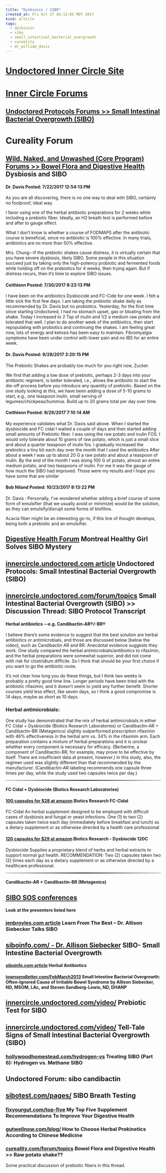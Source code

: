 ```yaml
---
title: "Dysbiosis / SIBO"
created_at: Fri Oct 27 04:13:05 MDT 2017
kind: article
tags:
  - dysbiosis
  - sibo
  - small_intestinal_bacterial_overgrowth
  - cureality
  - dr_william_davis
---
```


<h1>
  <a href="https://innercircle.undoctored.com/" target="_blank">Undoctored Inner Circle Site</a>
</h1>

<h1>
  <a href="https://innercircle.undoctored.com/forum/" target="_blank">Inner Circle Forums</a>
</h1>

<h2>
  <a href="https://innercircle.undoctored.com/forum/forums.aspx?id=85" target="_blank">Undoctored Protocols Forums >> Small Intestinal Bacterial Overgrowth (SIBO)</a>
</h2>

<h1>Cureality Forum</h1>

<h2>
  <a href="https://www.cureality.com/forum/topics.aspx?ID=19778" target="_blank">Wild, Naked, and Unwashed (Core Program) Forums >> Bowel Flora and Digestive Health</a>
  Dysbiosis and SIBO 
</h2>

<h4>Dr. Davis Posted: 7/22/2017 12:54:13 PM</h4>

As you are all discovering, there is no one way to deal with SIBO,
certainly no foolproof, ideal way.

I favor using one of the herbal antibiotic preparations for 2 weeks while
including a prebiotic fiber. Ideally, an H2 breath test is performed
before and after to gauge effect.

What I don’t know is whether a course of FODMAPS after the antibiotic
course is beneficial, since no antibiotic is 100% effective. In many
trials, antibiotics are no more than 50% effective.

Mrs. Chung--If the prebiotic shakes cause distress, it is virtually
certain that you have severe dysbiosis, likely SIBO. Some people in
this situation succeed just by taking only the high-potency probiotic
and fermented foods while holding off on the prebiotics for 4 weeks,
then trying again. But if distress recurs, then it’s time to explore
SIBO issues.

<h4>Ceithlenn Posted: 7/30/2017 8:23:13 PM</h4>
 
I have been on the antibiotics Dysbiocide and FC-Cide for one week.
I felt a little sick the first few days.   I am taking the prebiotic
shake daily as recommended by Dr. Davis but no probiotics.   Yesterday,
for the first time since starting Undoctored,  I had no stomach upset,
gas or bloating from the shake.  Today I increased to 2 Tsp of inulin and
1/2 a medium raw potato and tolerated that well.  I plan to do another
week of the antibiotics, then start repopulating with probiotics and
continuing the shakes.  I am feeling great now, lots of energy and
ketosis has been easy to maintain.  Fibromyalgia symptoms have been
under control with lower pain and no IBS for an entire week.

<h4>Dr. Davis Posted: 9/28/2017 3:20:15 PM</h4>
 
The Prebiotic Shakes are probably too much for you right now, Zucker.

We find that adding a low dose of prebiotic, perhaps 2-3 days into your
antibiotic regiment, is better tolerated, i.e., allows the antibiotic
to start the die-off process before you introduce any quantity of
prebiotic. Based on the one study looking at this, we have been adding
a dose of 5-10 grams to start, e.g., one teaspoon inulin, small serving
of legumes/chickpeas/hummus. Build up to 20 grams total per day over time.

<h4>Ceithlenn Posted: 9/29/2017 7:10:14 AM</h4>
 
My experience validates what Dr. Davis said above. When I started the
dysbiocide and FC cidal I waited a couple of days and then started adding
small amounts of Prebiotic fiber. I was using the raw potato and inulin
FOS. I would only tolerate about 10 grams of raw potato, which is just
a small slice and about a quarter teaspoon of inulin fos. I gradually
increased  the prebiotics a tiny bit each day over the month  that I
used the antibiotics After about a week I was up to about 20 G a raw
potato and about a teaspoon of inulin. By the end of the month I was
doing 100 G of potato, almost an entire medium potato, and two teaspoons
of inulin. For me it was the gauge of how much the SIBO had improved.
Those were my results and I hope you have some that are similar

<h4>Bob Niland Posted: 10/23/2017 8:13:22 PM</h4>

Dr. Davis : Personally, I’ve wondered whether adding a brief course
of some form of emulsifier (that we usually avoid or minimize) would be
the solution, as they can emulsify/disrupt some forms of biofilms.

Acacia fiber might be an interesting go-to, if this line of thought
develops, being both a prebiotic and an emulsifier.

<h2>
  <a href="https://www.cureality.com/forum/topics.aspx?ID=20068" target="_blank">Digestive Health Forum</a>
  Montreal Healthy Girl Solves SIBO Mystery 
</h2>

<h2>
  <a href="http://innercircle.undoctored.com/protocol_small_intestinal_bacterial_overgrowth_sibo" target="_blank">innercircle.undoctored.com article</a>
  Undoctored Protocols: Small Intestinal Bacterial Overgrowth (SIBO)
</h2>

<h2>
  <a href="https://innercircle.undoctored.com/forum/topics.aspx?id=20072" target="_blank">innercircle.undoctored.com/forum/topics</a>
  Small Intestinal Bacterial Overgrowth (SIBO) >> Discussion Thread: SIBO Protocol Transcript 
</h2>

<h4>Herbal antibiotics --e.g. Candibactin-AR®/-BR®</h4>

I believe there’s some evidence to suggest that the best solution are
herbal antibiotics or antimicrobials, and those are discussed below [below
the video], such as Candibactin AR and BR. Anecdotal evidence suggests
they work. One study compared the herbal antimicrobials/antibiotics to
rifaximin, and the herbal preparations were somewhat superior, and did
not come with risk for clostridium difficile. So I think that should be
your first choice if you want to go the antibiotic route.

It’s not clear how long you do these things, but I think two weeks is
probably a pretty good time line. Longer periods have been tried with
the antibiotic rifaximin, and it doesn’t seem to yield any further
benefit. Shorter courses yield less effect, like seven days, so I think
a good compromise is 14 days, maybe as short as 10 days.

<h3>Herbal antimicrobials:</h3>

One study has demonstrated that the mix of herbal antimicrobials in either
FC Cidal + Dysbiocide (Biotics Research Laboratories) or Candibactin-AR +
Candibactin-BR (Metagenics) slightly outperformed prescription rifaximin
with 46% effectiveness in the herbal arm vs. 34% in the rifaximin
arm. Each preparation contains a mixture of herbal preparations and it
is unclear whether every component is necessary for efficacy. (Berberine,
a component of Candibactin-BR, for example, may prove to be effective by
itself. There are insufficient data at present, however.) In this study,
also, the regimen used was slightly different than that recommended by
the manufacturer. (Candibactin-AR labeling recommends one capsule three
times per day, while the study used two capsules twice per day.)

<hr style="border: 0; height: 3px; background: #333; background-image: linear-gradient(to right, #ccc, #333, #ccc);">

<h4>FC Cidal + Dysbiocide (Biotics Research Laboratories)</h4>

<h4>
  <a href="https://www.amazon.com/Biotics-Research-FC-Cidal-100C/dp/B000UQRDNG" target="_blank">100 capsules for $28 at amazon</a>
  Biotics Research FC-Cidal
</h4>

FC-Cidal An herbal supplement designed to be employed with difficult cases
of dysbiosis and fungal or yeast infections. One (1) to two (2) capsules
taken twice each day (immediately before breakfast and lunch) as a
dietary supplement or as otherwise directed by a health care professional

<h4>
  <a href="https://www.amazon.com/Biotics-Research-Dysbiocide-120C/dp/B0034KQ63I" target="_blank">120 capsules for $29 at amazon</a>
  Biotics Research - Dysbiocide 120C
</h4>

Dysbiocide Supplies a proprietary blend of herbs and herbal extracts to
support normal gut health.  RECOMMENDATION: Two (2) capsules taken two
(2) times each day as a dietary supplement or as otherwise directed by
a healthcare professional.

<hr style="border: 0; height: 3px; background: #333; background-image: linear-gradient(to right, #ccc, #333, #ccc);">

<h4>Candibactin-AR + Candibactin-BR (Metagenics)</h4>

<h2>
  <a href="https://sibosos.com/" target="_blank">SIBO SOS conferences</a>
</h2>

<h4>Look at the presenters listed here</h4>

<h3>
  <a href="https://www.jenbroyles.com/dr-allison-siebecker-talks-sibo/" target="_blank">jenbroyles.com article</a>
  Learn From The Best – Dr. Allison Siebecker Talks SIBO
</h3>

<h2>
  <a href="http://www.siboinfo.com/" target="_blank">siboinfo.com/ - Dr. Allison Siebecker</a>
  SIBO- Small Intestine Bacterial Overgrowth
</h2>

<h4>
  <a href="http://www.siboinfo.com/herbal-antibiotics.html" target="_blank">siboinfo.com article</a>
  Herbal Antibiotics
</h4>

<h4>
  <a href="http://www.townsendletter.com/FebMarch2013/ibs0213.html" target="_blank">townsendletter.com/FebMarch2013</a>
  Small Intestine Bacterial Overgrowth:
  Often-Ignored Cause of Irritable Bowel Syndrome
  by Allison Siebecker, ND, MSOM, LAc, and
  Steven Sandberg-Lewis, ND, DHANP
</h4>

<h2>
  <a href="https://innercircle.undoctored.com/video/prebiotic-test-for-sibo-" target="_blank">innercircle.undoctored.com/video/</a>
  Prebiotic Test for SIBO
</h2>

<h2>
  <a href="https://innercircle.undoctored.com/video/tell-tale-signs-of-small-intestinal-bacterial-overgrowth-%28sibo%29-" target="_blank">innercircle.undoctored.com/video/</a>
  Tell-Tale Signs of Small Intestinal Bacterial Overgrowth (SIBO)
</h2>

<h3>
  <a href="https://hollywoodhomestead.com/hydrogen-vs-methane-sibo/" target="_blank">hollywoodhomestead.com/hydrogen-vs</a>
  Treating SIBO (Part 6): Hydrogen vs. Methane SIBO
</h3>

<h2>Undoctored Forum: sibo candibactin</h2>

<h2>
  <a href="https://www.sibotest.com/pages/about-the-sibo-breath-test" target="_blank">sibotest.com/pages/</a>
  SIBO Breath Testing
</h2>

<h3>
  <a href="https://fixyourgut.com/top-five-supplements-to-improve-your-digestive-health/" target="_blank">fixyourgut.com/top-five</a>
  My Top Five Supplement Recommendations To Improve Your Digestive Health
</h3>

<h3>
  <a href="https://www.gutwellnow.com/blog/how-choose-herbal-prokinetics-according-chinese-medicine" target="_blank">gutwellnow.com/blog/</a>
  How to Choose Herbal Prokinetics According to Chinese Medicine
</h3>

<h3>
  <a href="https://www.cureality.com/forum/topics.aspx?ID=19982" target="_blank">cureality.com/forum/topics</a>
  Bowel Flora and Digestive Health >> Raw potato shake?? 
</h3>

Some practical discussion of prebiotic fibers in this thread.

<!--
html boilerplate
<a href="" target="_blank"></a>
<a name=""></a>
<img src="" width="400px">
<ul>
  <li></li>
</ul>
<pre>
</pre>
<p style="margin-bottom: 2em;"></p>
<hr style="border: 0; height: 3px; background: #333; background-image: linear-gradient(to right, #ccc, #333, #ccc);">
<pre><code>
</code></pre>
<math xmlns='http://www.w3.org/1998/Math/MathML' display='block'>
</math>
-->
